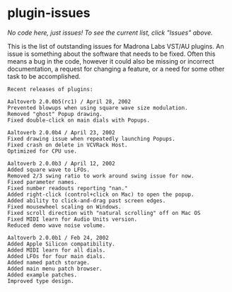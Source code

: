 # plugin-issues

*No code here, just issues! To see the current list, click "Issues" above.*

This is the list of outstanding issues for Madrona Labs VST/AU plugins.
An issue is something about the software that needs to be fixed. Often this means a bug in the code, however it could also be missing or incorrect documentation, a request for changing a feature, or a need for some other task to be accomplished.


```
Recent releases of plugins:

Aaltoverb 2.0.0b5(rc1) / April 28, 2002
Prevented blowups when using square wave size modulation.
Removed "ghost" Popup drawing.
Fixed double-click on main dials with Popups.

Aaltoverb 2.0.0b4 / April 23, 2002
Fixed drawing issue when repeatedly launching Popups.
Fixed crash on delete in VCVRack Host.
Optimized for CPU use.

Aaltoverb 2.0.0b3 / April 12, 2002
Added square wave to LFOs.
Removed 2/3 swing ratio to work around swing issue for now.
Fixed parameter names.
Fixed number readouts reporting "nan."
Added right-click (control+click on Mac) to open the popup.
Added ability to click-and-drag past screen edges.
Fixed mousewheel scaling on Windows. 
Fixed scroll direction with "natural scrolling" off on Mac OS
Fixed MIDI learn for Audio Units version.
Reduced demo wave noise volume.

Aaltoverb 2.0.0b1 / Feb 24, 2002
Added Apple Silicon compatibility.
Added MIDI learn for all dials.
Added LFOs for four main dials.
Added named patch storage.
Added main menu patch browser.
Added example patches.
Improved type design.
```
